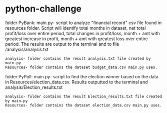 # python-challenge
folder PyBank:
	main.py- script to analyze "financial record" csv file found in resources folder.  Script will identify total months in dataset, net total profit/loss over entire period, total changes in profit/loss, month + amt with greatest increase in profit, month + amt with greatest loss over entire period. The results are output to the terminal and to file /analysis/analysis.txt
	
	analysis- folder contains the result analysis.txt file created by main.py
	Resources- folder contains the dataset budget_data.csv main.py uses.

folder PyPoll:
	main.py- script to find the election winner based on the data in Resources/election_data.csv. Results outputted to the terminal and analysis/Election_results.txt

	analysis- folder contains the result Election_results.txt file created by main.py
	Resources- folder contains the dataset election_data.csv main.py uses.
